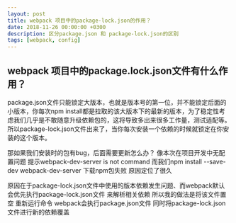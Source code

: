 ```yaml
---
layout: post
title: webpack 项目中的package-lock.json的作用？
date: 2018-11-26 00:00:00 +0300
description: 区分package.json 和 package-lock.json的区别
tags: [webpack, config]
---
```

## webpack 项目中的package.lock.json文件有什么作用？

package.json文件只能锁定大版本，也就是版本号的第一位，并不能锁定后面的小版本，你每次npm install都是拉取的该大版本下的最新的版本，为了稳定性考虑我们几乎是不敢随意升级依赖包的，这将导致多出来很多工作量，测试适配等。
所以package-lock.json文件出来了，当你每次安装一个依赖的时候就锁定在你安装的这个版本。

那如果我们安装时的包有bug，后面需要更新怎么办？
像本次在项目开发中无配置问题 提示webpack-dev-server is not command 而我们npm install --save-dev webpack-dev-server 下载npm包失败 原因定位了很久  


原因在于package-lock.json文件中使用的版本依赖发生问题、而webpack默认会优先执行package-lock.json文件 来解析相关依赖  所以我的做法是将该文件置空 重新运行命令  webpack会执行package.json文件 同时将package-lock.json文件进行新的依赖覆盖